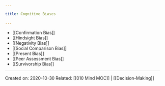 ```yaml
---
title: Cognitive Biases 
---
```


- [[Confirmation Bias]]
- [[Hindsight Bias]]
- [[Negativity Bias]]
- [[Social Comparison Bias]]
- [[Present Bias]]
- [[Peer Assessment Bias]]
- [[Survivorship Bias]]

-------------------
Created on: 2020-10-30
Related: [[010 Mind MOC]] | [[Decision-Making]]

